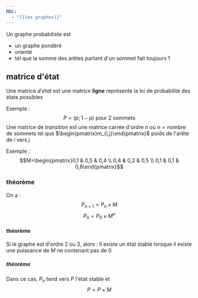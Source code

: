 ```yaml
---
MOC:
  - "[[les graphes]]"
---
```

Un graphe probabiliste est 
- un graphe pondéré
- orienté
- tel que la somme des arêtes partant d'un sommet fait toujours 1
## matrice d'état
Une matrice *d'état* est une matrice **ligne** représente la loi  de probabilité des états possibles

Exemple : $$P=(p;1-p) \text{ pour 2 sommets}$$
Une matrice de *transition* est une matrice carrée d'ordre $n$ où $n= \text{nombre de sommets}$ tel que $\begin{pmatrix}m_{i,j}\end{pmatrix}$ poids de l'arête de $i$ vers $j$ 

Exemple : 
$$M=\begin{pmatrix}0,1 & 0,5 & 0,4 \\
0,4 & 0,2 & 0,5 \\
0,1 & 0,1 & 0,8\end{pmatrix}$$
### théorème
On a : 
$$P_{n+1}=P_{n} \times M$$
$$P_{n}=P_{0} \times M^{n}$$
#### théorème
Si le graphe est d'ordre $2$ ou $3$, alors : 
Il existe un état stable lorsque il existe une puissance de $M$ ne contenant pas de $0$
##### théorème
Dans ce cas, $P_{n}$ tend vers $P$ l'état stable et $$P=P \times M$$